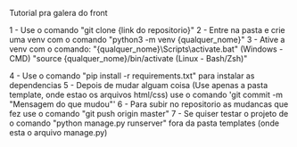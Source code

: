 Tutorial pra galera do front

1 - Use o comando "git clone {link do repositorio}"
2 - Entre na pasta e crie uma venv com o comando "python3 -m venv {qualquer_nome}"
3 - Ative a venv com o comando: "{qualquer_nome}\Scripts\activate.bat" (Windows - CMD)
                                "source {qualquer_nome}/bin/activate (Linux - Bash/Zsh)"

4 - Use o comando "pip install -r requirements.txt" para instalar as dependencias
5 - Depois de mudar alguam coisa (Use apenas a pasta template, onde estao os arquivos html/css) use o comando 'git commit -m "Mensagem do que mudou"'
6 - Para subir no repositorio as mudancas que fez use o comando "git push origin master"
7 - Se quiser testar o projeto de o comando "python manage.py runserver" fora da pasta templates (onde esta o arquivo manage.py)
